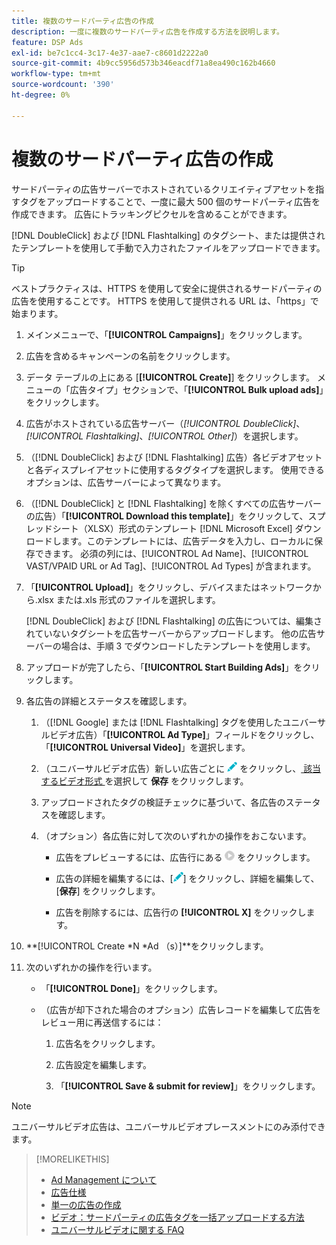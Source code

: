 ```yaml
---
title: 複数のサードパーティ広告の作成
description: 一度に複数のサードパーティ広告を作成する方法を説明します。
feature: DSP Ads
exl-id: be7c1cc4-3c17-4e37-aae7-c8601d2222a0
source-git-commit: 4b9cc5956d573b346eacdf71a8ea490c162b4660
workflow-type: tm+mt
source-wordcount: '390'
ht-degree: 0%

---
```


# 複数のサードパーティ広告の作成

サードパーティの広告サーバーでホストされているクリエイティブアセットを指すタグをアップロードすることで、一度に最大 500 個のサードパーティ広告を作成できます。 広告にトラッキングピクセルを含めることができます。<!-- The bulksheet template for other ad servers says you can include 200. Which is it: 200 or 500? -->

[!DNL DoubleClick] および [!DNL Flashtalking] のタグシート、または提供されたテンプレートを使用して手動で入力されたファイルをアップロードできます。

>[!TIP]
>
> ベストプラクティスは、HTTPS を使用して安全に提供されるサードパーティの広告を使用することです。 HTTPS を使用して提供される URL は、「https」で始まります。

1. メインメニューで、「**[!UICONTROL Campaigns]**」をクリックします。

1. 広告を含めるキャンペーンの名前をクリックします。

1. データ テーブルの上にある [**[!UICONTROL Create]**] をクリックします。 メニューの「広告タイプ」セクションで、「**[!UICONTROL Bulk upload ads]**」をクリックします。

1. 広告がホストされている広告サーバー（*[!UICONTROL DoubleClick]*、*[!UICONTROL Flashtalking]*、*[!UICONTROL Other]*）を選択します。

1. （[!DNL DoubleClick] および [!DNL Flashtalking] 広告）各ビデオアセットと各ディスプレイアセットに使用するタグタイプを選択します。 使用できるオプションは、広告サーバーによって異なります。

1. （[!DNL DoubleClick] と [!DNL Flashtalking] を除くすべての広告サーバーの広告）「**[!UICONTROL Download this template]**」をクリックして、スプレッドシート（XLSX）形式のテンプレート [!DNL Microsoft Excel] ダウンロードします。このテンプレートには、広告データを入力し、ローカルに保存できます。 必須の列には、[!UICONTROL Ad Name]、[!UICONTROL VAST/VPAID URL or Ad Tag]、[!UICONTROL Ad Types] が含まれます。

1. 「**[!UICONTROL Upload]**」をクリックし、デバイスまたはネットワークから.xlsx または.xls 形式のファイルを選択します。

   [!DNL DoubleClick] および [!DNL Flashtalking] の広告については、編集されていないタグシートを広告サーバーからアップロードします。 他の広告サーバーの場合は、手順 3 でダウンロードしたテンプレートを使用します。

1. アップロードが完了したら、「**[!UICONTROL Start Building Ads]**」をクリックします。

1. 各広告の詳細とステータスを確認します。

   1. （[!DNL Google] または [!DNL Flashtalking] タグを使用したユニバーサルビデオ広告）「**[!UICONTROL Ad Type]**」フィールドをクリックし、「**[!UICONTROL Universal Video]**」を選択します。

   1. （ユニバーサルビデオ広告）新しい広告ごとに ![ 編集 ](/help/dsp/assets/edit.png) をクリックし、[ 該当するビデオ形式 ](/help/dsp/campaign-management/ads/ad-settings-universal-video.md) を選択して **保存** をクリックします。

   1. アップロードされたタグの検証チェックに基づいて、各広告のステータスを確認します。

   1. （オプション）各広告に対して次のいずれかの操作をおこないます。

      * 広告をプレビューするには、広告行にある ![ 再生 ](/help/dsp/assets/play.png) をクリックします。

      * 広告の詳細を編集するには、[![ 編集 ](/help/dsp/assets/edit.png)] をクリックし、詳細を編集して、[**保存**] をクリックします。

      * 広告を削除するには、広告行の **[!UICONTROL X]** をクリックします。

1. **[!UICONTROL Create *N *Ad （s）]**をクリックします。

1. 次のいずれかの操作を行います。

   * 「**[!UICONTROL Done]**」をクリックします。

   * （広告が却下された場合のオプション）広告レコードを編集して広告をレビュー用に再送信するには：

      1. 広告名をクリックします。

      1. 広告設定を編集します。

      1. 「**[!UICONTROL Save & submit for review]**」をクリックします。

>[!NOTE]
>
>ユニバーサルビデオ広告は、ユニバーサルビデオプレースメントにのみ添付できます。

>[!MORELIKETHIS]
>
>* [Ad Management について ](ad-about.md)
>* [ 広告仕様 ](ad-specs.md)
>* [ 単一の広告の作成 ](ad-create.md)
>* [ ビデオ：サードパーティの広告タグを一括アップロードする方法 ](https://experienceleague.adobe.com/docs/advertising-learn/tutorials/dsp/bulk-upload-third-party-ad-tags.html)
>* [ ユニバーサルビデオに関する FAQ](/help/dsp/campaign-management/faq-universal-video.md)
